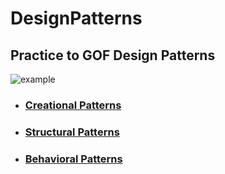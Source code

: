 # DesignPatterns

## Practice to GOF Design Patterns

![example](https://github.com/ISSuh/DesignPatterns/workflows/DesignPatterns_CI/badge.svg)

- ### [Creational Patterns](https://github.com/ISSuh/DesignPatterns/tree/master/src/CreationalPatterns)
- ### [Structural Patterns](https://github.com/ISSuh/DesignPatterns/tree/master/src/StructuralPatterns)
- ### [Behavioral Patterns](https://github.com/ISSuh/DesignPatterns/tree/master/src/BehavioralPatterns)
